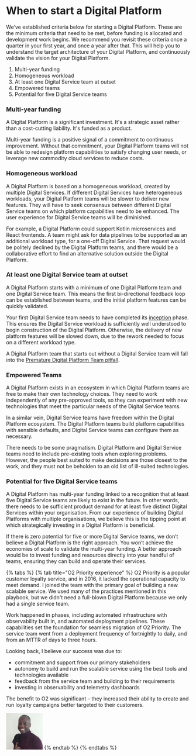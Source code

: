 # When to start a Digital Platform

We’ve established criteria below for starting a Digital Platform. These are the minimum criteria that need to be met, before funding is allocated and development work begins. We recommend you revisit these criteria once a quarter in your first year, and once a year after that. This will help you to understand the target architecture of your Digital Platform, and continuously validate the vision for your Digital Platform.

1. Multi-year funding
2. Homogeneous workload
3. At least one Digital Service team at outset
4. Empowered teams
5. Potential for five Digital Service teams

### Multi-year funding

A Digital Platform is a significant investment. It's a strategic asset rather than a cost-cutting liability. It's funded as a product. 

Multi-year funding is a positive signal of a commitment to continuous improvement. Without that commitment, your Digital Platform teams will not be able to redesign platform capabilities to satisfy changing user needs, or leverage new commodity cloud services to reduce costs.

### Homogeneous workload

A Digital Platform is based on a homogeneous workload, created by multiple Digital Services. If different Digital Services have heterogeneous workloads, your Digital Platform teams will be slower to deliver new features. They will have to seek consensus between different Digital Service teams on which platform capabilities need to be enhanced. The user experience for Digital Service teams will be diminished.

For example, a Digital Platform could support Kotlin microservices and React frontends. A team might ask for data pipelines to be supported as an additional workload type, for a one-off Digital Service. That request would be politely declined by the Digital Platform teams, and there would be a collaborative effort to find an alternative solution outside the Digital Platform. 

### At least one Digital Service team at outset

A Digital Platform starts with a minimum of one Digital Platform team and one Digital Service team. This means the first bi-directional feedback loop can be established between teams, and the initial platform features can be quickly validated. 

Your first Digital Service team needs to have completed its [inception](https://inception.playbook.ee/) phase. This ensures the Digital Service workload is sufficiently well understood to begin construction of the Digital Platform. Otherwise, the delivery of new platform features will be slowed down, due to the rework needed to focus on a different workload type. 

A Digital Platform team that starts out without a Digital Service team will fall into the [Premature Digital Platform Team pitfall](https://digital-platform.playbook.ee/pitfalls#premature-digital-platform-team).

### Empowered Teams

A Digital Platform exists in an ecosystem in which Digital Platform teams are free to make their own technology choices. They need to work independently of any pre-approved tools, so they can experiment with new technologies that meet the particular needs of the Digital Service teams. 

In a similar vein, Digital Service teams have freedom within the Digital Platform ecosystem. The Digital Platform teams build platform capabilities with sensible defaults, and Digital Service teams can configure them as necessary. 

There needs to be some pragmatism. Digital Platform and Digital Service teams need to include pre-existing tools when exploring problems. However, the people best suited to make decisions are those closest to the work, and they must not be beholden to an old list of ill-suited technologies. 

### Potential for five Digital Service teams

A Digital Platform has multi-year funding linked to a recognition that at least five Digital Service teams are likely to exist in the future. In other words, there needs to be sufficient product demand for at least five distinct Digital Services within your organisation. From our experience of building Digital Platforms with multiple organisations, we believe this is the tipping point at which strategically investing in a Digital Platform is beneficial.

If there is zero potential for five or more Digital Service teams, we don’t believe a Digital Platform is the right approach. You won’t achieve the economies of scale to validate the multi-year funding. A better approach would be to invest funding and resources directly into your handful of teams, ensuring they can build and operate their services.

{% tabs %}
{% tab title="O2 Priority experience" %}
O2 Priority is a popular customer loyalty service, and in 2016, it lacked the operational capacity to meet demand. I joined the team with the primary goal of building a new scalable service. We used many of the practices mentioned in this playbook, but we didn't need a full-blown Digital Platform because we only had a single service team. 

Work happened in phases, including automated infrastructure with observability built in, and automated deployment pipelines. These capabilities set the foundation for seamless migration of O2 Priority. The service team went from a deployment frequency of fortnightly to daily, and from an MTTR of days to three hours. 

Looking back, I believe our success was due to:

* commitment and support from our primary stakeholders
* autonomy to build and run the scalable service using the best tools and technologies available 
* feedback from the service team and building to their requirements
* investing in observability and telemetry dashboards

The benefit to O2 was significant – they increased their ability to create and run loyalty campaigns better targeted to their customers.

![Ogonna Iwunze](../.gitbook/assets/ogonnaiwunze.jpg)
{% endtab %}
{% endtabs %}

